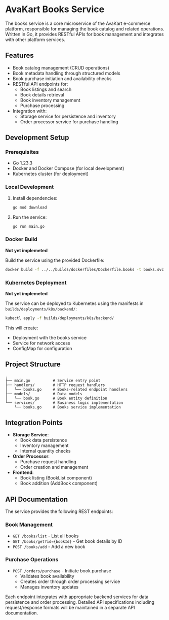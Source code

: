 # AvaKart Books Service

The books service is a core microservice of the AvaKart e-commerce platform, responsible for managing the book catalog and related operations. Written in Go, it provides RESTful APIs for book management and integrates with other platform services.

## Features

- Book catalog management (CRUD operations)
- Book metadata handling through structured models
- Book purchase initiation and availability checks
- RESTful API endpoints for:
  - Book listings and search
  - Book details retrieval
  - Book inventory management
  - Purchase processing
- Integration with:
  - Storage service for persistence and inventory
  - Order processor service for purchase handling

## Development Setup

### Prerequisites

- Go 1.23.3
- Docker and Docker Compose (for local development)
- Kubernetes cluster (for deployment)

### Local Development

1. Install dependencies:
   ```bash
   go mod download
   ```

2. Run the service:
   ```bash
   go run main.go
   ```

### Docker Build

**Not yet implemeted**

Build the service using the provided Dockerfile:
```bash
docker build -f ../../builds/dockerfiles/Dockerfile.books -t books.svc.avakart .
```

### Kubernetes Deployment

**Not yet implemeted**

The service can be deployed to Kubernetes using the manifests in `builds/deployments/k8s/backend/`:

```bash
kubectl apply -f builds/deployments/k8s/backend/
```

This will create:
- Deployment with the books service
- Service for network access
- ConfigMap for configuration

## Project Structure

```
.
├── main.go          # Service entry point
├── handlers/        # HTTP request handlers
│   └── books.go     # Books-related endpoint handlers
├── models/          # Data models
│   └── book.go      # Book entity definition
└── services/        # Business logic implementation
    └── books.go     # Books service implementation
```

## Integration Points

- **Storage Service**: 
  - Book data persistence
  - Inventory management
  - Internal quantity checks
- **Order Processor**: 
  - Purchase request handling
  - Order creation and management
- **Frontend**: 
  - Book listing (BookList component)
  - Book addition (AddBook component)

## API Documentation

The service provides the following REST endpoints:

### Book Management
- `GET /books/list` - List all books
- `GET /books/get?id={bookId}` - Get book details by ID
- `POST /books/add` - Add a new book

### Purchase Operations
- `POST /orders/purchase` - Initiate book purchase
  - Validates book availability
  - Creates order through order processing service
  - Manages inventory updates

Each endpoint integrates with appropriate backend services for data persistence and order processing. Detailed API specifications including request/response formats will be maintained in a separate API documentation.
